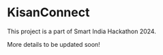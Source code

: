 # KisanConnect

This project is a part of Smart India Hackathon 2024.

More details to be updated soon!
